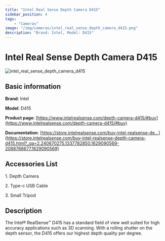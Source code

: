 ```yaml
---
title: "Intel Real Sense Depth Camera D415"
sidebar_position: 4
tags:
    - "Cameras"
image: "/img/cameras/intel_real_sense_depth_camera_d415.png"
description: "Brand: Intel, Model: D415"
---
```

# Intel Real Sense Depth Camera D415

![intel_real_sense_depth_camera_d415](/img/cameras/intel_real_sense_depth_camera_d415.png)

## Basic information

**Brand**: Intel

**Model**: D415

**Product page**: [https://www.intelrealsense.com/depth-camera-d415/#buy](https://www.intelrealsense.com/depth-camera-d415/#buy)

**Documentation**: [https://store.intelrealsense.com/buy-intel-realsense-de...](https://store.intelrealsense.com/buy-intel-realsense-depth-camera-d415.html?_ga=2.240670275.1337782850.1629090569-2088768677.1629090569)

## Accessories List

1\. Depth Camera

 2\. Type\-c USB Cable

 3\. Small Tripod

## Description

The Intel® RealSense™ D415 has a standard field of view well suited for high accuracy applications such as 3D scanning\. With a rolling shutter on the depth sensor, the D415 offers our highest depth quality per degree\.

